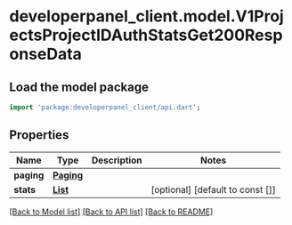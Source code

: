 # developerpanel_client.model.V1ProjectsProjectIDAuthStatsGet200ResponseData

## Load the model package
```dart
import 'package:developerpanel_client/api.dart';
```

## Properties
Name | Type | Description | Notes
------------ | ------------- | ------------- | -------------
**paging** | [**Paging**](Paging.md) |  | 
**stats** | [**List<AuthStat>**](AuthStat.md) |  | [optional] [default to const []]

[[Back to Model list]](../README.md#documentation-for-models) [[Back to API list]](../README.md#documentation-for-api-endpoints) [[Back to README]](../README.md)


